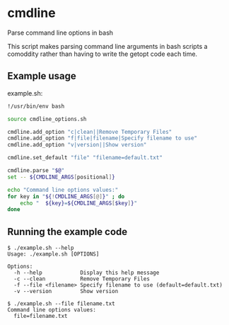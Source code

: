 # cmdline

Parse command line options in bash

This script makes parsing command line arguments in bash scripts a comoddity
rather than having to write the getopt code each time.

## Example usage

example.sh:
```bash
!/usr/bin/env bash

source cmdline_options.sh

cmdline.add_option "c|clean||Remove Temporary Files"
cmdline.add_option "f|file|filename|Specify filename to use"
cmdline.add_option "v|version||Show version"

cmdline.set_default "file" "filename=default.txt"

cmdline.parse "$@"
set -- ${CMDLINE_ARGS[positional]}

echo "Command line options values:"
for key in "${!CMDLINE_ARGS[@]}" ; do
	echo "  ${key}=${CMDLINE_ARGS[$key]}"
done
```

## Running the example code
```
$ ./example.sh --help
Usage: ./example.sh [OPTIONS]

Options:
  -h --help            Display this help message
  -c --clean           Remove Temporary Files
  -f --file <filename> Specify filename to use (default=default.txt)
  -v --version         Show version

$ ./example.sh --file filename.txt
Command line options values:
  file=filename.txt
```
